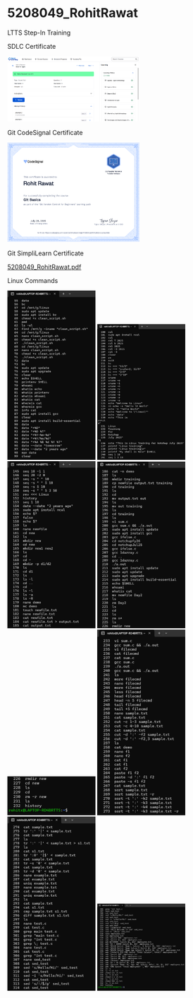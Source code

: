 # 5208049_RohitRawat
LTTS Step-In Training

SDLC Certificate


<img src="https://github.com/rohit-77777/5208049_RohitRawat/blob/main/SDLC/5208049_RohitRawat.png" alt="5208049_RohitRawat" width="300" />





Git CodeSignal Certificate

<img src="https://github.com/rohit-77777/5208049_RohitRawat/blob/main/Git/5208049_RohitRawat.png" alt="5208049_RohitRawat" width="300" />




Git SimpliLearn Certificate

[5208049_RohitRawat.pdf](https://github.com/rohit-77777/5208049_RohitRawat/raw/main/Git/5208049_RohitRawat.pdf)





Linux Commands



<p float="left">
  <img src="https://github.com/rohit-77777/5208049_RohitRawat/blob/main/Linux/LinuxCommand1.png" width="200" />
  <img src="https://github.com/rohit-77777/5208049_RohitRawat/blob/main/Linux/LinuxCommand2.png" width="200" />
  <img src="https://github.com/rohit-77777/5208049_RohitRawat/blob/main/Linux/LinuxCommand3.png" width="200" />
  <img src="https://github.com/rohit-77777/5208049_RohitRawat/blob/main/Linux/LinuxCommand4.png" width="200" />
    <img src="https://github.com/rohit-77777/5208049_RohitRawat/blob/main/Linux/LinuxCommand5.png" width="200" />
     <img src="https://github.com/rohit-77777/5208049_RohitRawat/blob/main/Linux/LinuxCommand6.png" width="200" />
      <img src="https://github.com/rohit-77777/5208049_RohitRawat/blob/main/Linux/LinuxCommand7.png" width="200" />
       <img src="https://github.com/rohit-77777/5208049_RohitRawat/blob/main/Linux/LinuxCommand8.png" width="200" />
</p>
